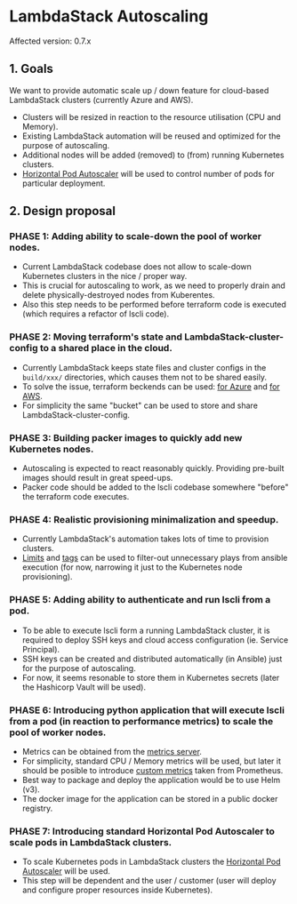 # LambdaStack Autoscaling

Affected version: 0.7.x

## 1. Goals

We want to provide automatic scale up / down feature for cloud-based LambdaStack clusters (currently Azure and AWS).

- Clusters will be resized in reaction to the resource utilisation (CPU and Memory).
- Existing LambdaStack automation will be reused and optimized for the purpose of autoscaling.
- Additional nodes will be added (removed) to (from) running Kubernetes clusters.
- [Horizontal Pod Autoscaler](https://kubernetes.io/docs/tasks/run-application/horizontal-pod-autoscale/) will be used to control number of pods for particular deployment.

## 2. Design proposal

### PHASE 1: Adding ability to scale-down the pool of worker nodes.

- Current LambdaStack codebase does not allow to scale-down Kubernetes clusters in the nice / proper way.
- This is crucial for autoscaling to work, as we need to properly drain and delete physically-destroyed nodes from Kuberentes.
- Also this step needs to be performed before terraform code is executed (which requires a refactor of lscli code).

### PHASE 2: Moving terraform's state and LambdaStack-cluster-config to a shared place in the cloud.

- Currently LambdaStack keeps state files and cluster configs in the `build/xxx/` directories, which causes them not to be shared easily.
- To solve the issue, terraform beckends can be used: [for Azure](https://www.terraform.io/docs/backends/types/azurerm.html) and [for AWS](https://www.terraform.io/docs/backends/types/s3.html).
- For simplicity the same "bucket" can be used to store and share LambdaStack-cluster-config.

### PHASE 3: Building packer images to quickly add new Kubernetes nodes.

- Autoscaling is expected to react reasonably quickly. Providing pre-built images should result in great speed-ups.
- Packer code should be added to the lscli codebase somewhere "before" the terraform code executes.

### PHASE 4: Realistic provisioning minimalization and speedup.

- Currently LambdaStack's automation takes lots of time to provision clusters.
- [Limits](https://docs.ansible.com/ansible/latest/user_guide/intro_patterns.html#patterns-and-ansible-playbook-flags) and [tags](https://docs.ansible.com/ansible/latest/user_guide/playbooks_tags.html) can be used to filter-out unnecessary plays from ansible execution (for now, narrowing it just to the Kubernetes node provisioning).

### PHASE 5: Adding ability to authenticate and run lscli from a pod.

- To be able to execute lscli form a running LambdaStack cluster, it is required to deploy SSH keys and cloud access configuration (ie. Service Principal).
- SSH keys can be created and distributed automatically (in Ansible) just for the purpose of autoscaling.
- For now, it seems resonable to store them in Kubernetes secrets (later the Hashicorp Vault will be used).

### PHASE 6: Introducing python application that will execute lscli from a pod (in reaction to performance metrics) to scale the pool of worker nodes.

- Metrics can be obtained from the [metrics server](https://github.com/kubernetes-sigs/metrics-server).
- For simplicity, standard CPU / Memory metrics will be used, but later it should be posible to introduce [custom metrics](https://kubernetes.io/docs/tasks/run-application/horizontal-pod-autoscale/#support-for-custom-metrics) taken from Prometheus.
- Best way to package and deploy the application would be to use Helm (v3).
- The docker image for the application can be stored in a public docker registry.

### PHASE 7: Introducing standard Horizontal Pod Autoscaler to scale pods in LambdaStack clusters.

- To scale Kubernetes pods in LambdaStack clusters the [Horizontal Pod Autoscaler](https://kubernetes.io/docs/tasks/run-application/horizontal-pod-autoscale-walkthrough/) will be used.
- This step will be dependent and the user / customer (user will deploy and configure proper resources inside Kubernetes).

[//]: # ( vim:set ts=2 sw=2 et syn=markdown: )
